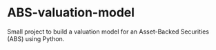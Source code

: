 # ABS-valuation-model
Small project to build a valuation model for an Asset-Backed Securities (ABS) using Python.
